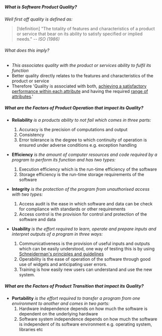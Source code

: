 ##### What is Software Product Quality?

*Well first off quality is defined as:*

> [!definition] 
> "The totality of features and characteristics of a product or service that bear on its ability to satisfy specified or implied needs."
> -- *ISO (1986)*

###### What does this imply?
- *This associates quality with the product or services ability to fulfil its function*
- Better quality directly relates to the features and characteristics of the product or service
- Therefore 'Quality is associated with both, <u>achieving a satisfactory performance within each attribute</u> and having the required <u>range of attributes</u>.'


##### What are the Factors of Product Operation that impact its Quality?

- **Reliability** *is a products ability to not fail which comes in three parts:*
	1. Accuracy is the precision of computations and output
	2. Consistency
	3. Error tolerance is the degree to which continuity of operation is ensured under adverse conditions e.g. exception handling

- **Efficiency** *is the amount of computer resources and code required by a program to perform its function and has two types:*
	1. Execution efficiency which is the run-time efficiency of the software
	2. Storage efficiency is the run-time storage requirements of the software

- **Integrity** *is the protection of the program from unauthorised access with two types:*
	1. Access audit is the ease in which software and data can be check for compliance with standards or other requirements
	2. Access control is the provision for control and protection of the software and data

- **Usability** *is the effort required to learn, operate and prepare inputs and interpret outputs of a program in three ways:*
	1. Communicativeness is the provision of useful inputs and outputs which can be easily understood, one way of testing this is by using [Schneiderman's principles and guidelines](https://www.interaction-design.org/literature/article/shneiderman-s-eight-golden-rules-will-help-you-design-better-interfaces)
	2. Operability is the ease of operation of the software through good use of widgets and anticipating user errors.
	3. Training is how easily new users can understand and use the new system.


##### What are the Factors of Product Transition that impact its Quality?

- **Portability** *is the effort required to transfer a program from one environment to another and comes in two parts:*
	1. Hardware independence depends on how much the software is dependent on the underlying hardware
	2. Software system independence depends on how much the software is independent of its software environment e.g. operating system, libraries etc 
